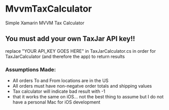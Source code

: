 # MvvmTaxCalculator
Simple Xamarin MVVM Tax Calculator 

## You must add your own TaxJar API key!!
replace "YOUR API_KEY GOES HERE" in TaxJarCalculator.cs in order for TaxJarCalculator (and therefore the app) to return results


### Assumptions Made:
- All orders To and From locations are in the US
- All orders must have non-negatve order totals and shipping values
- Tax calculator will indicate bad result with -1
- that it works the same on iOS... not the best thing to assume but I do not have a personal Mac for iOS development
